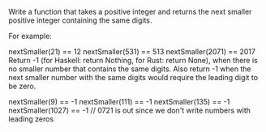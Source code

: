 Write a function that takes a positive integer and returns the next smaller positive integer containing the same digits.

For example:

nextSmaller(21) == 12
nextSmaller(531) == 513
nextSmaller(2071) == 2017
Return -1 (for Haskell: return Nothing, for Rust: return None), when there is no smaller number that contains the same digits. Also return -1 when the next smaller number with the same digits would require the leading digit to be zero.

nextSmaller(9) == -1
nextSmaller(111) == -1
nextSmaller(135) == -1
nextSmaller(1027) == -1 // 0721 is out since we don't write numbers with leading zeros